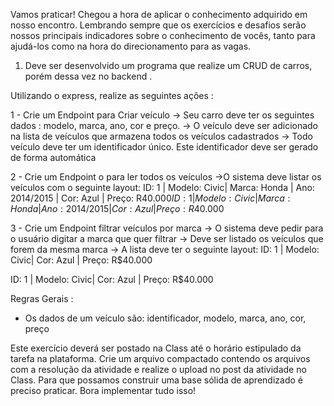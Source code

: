 Vamos praticar!
Chegou a hora de aplicar o conhecimento adquirido em nosso encontro.
Lembrando sempre que os exercícios e desafios serão nossos principais
indicadores sobre o conhecimento de vocês, tanto para ajudá-los como
na hora do direcionamento para as vagas.

1. Deve ser desenvolvido um programa que realize um CRUD de carros,
porém dessa vez no backend .

Utilizando o express, realize as seguintes ações :

1 - Crie um Endpoint para Criar veículo
-> Seu carro deve ter os seguintes dados : modelo, marca,
ano, cor e preço.
-> O veículo deve ser adicionado na lista de veículos que
armazena todos os veículos cadastrados
-> Todo veículo deve ter um identificador único. Este
identificador deve ser gerado de forma automática

2 - Crie um Endpoint o para ler todos os veículos
->O sistema deve listar os veículos com o seguinte layout:
ID: 1 | Modelo: Civic| Marca: Honda | Ano: 2014/2015 | Cor: Azul |
Preço: R$40.000
ID: 1 | Modelo: Civic| Marca: Honda | Ano: 2014/2015 | Cor: Azul |
Preço: R$40.000

3 - Crie um Endpoint filtrar veículos por marca
-> O sistema deve pedir para o usuário digitar a marca que
quer filtrar
-> Deve ser listado os veículos que forem da mesma marca
-> A lista deve ter o seguinte layout:
ID: 1 | Modelo: Civic| Cor: Azul | Preço: R$40.000

ID: 1 | Modelo: Civic| Cor: Azul | Preço: R$40.000

Regras Gerais :
- Os dados de um veículo são: identificador, modelo, marca,
ano, cor, preço

Este exercício deverá ser postado na Class até o horário estipulado da
tarefa na plataforma. Crie um arquivo compactado contendo os arquivos
com a resolução da atividade e realize o upload no post da atividade no
Class.
Para que possamos construir uma base sólida de aprendizado é preciso
praticar.
Bora implementar tudo isso!
